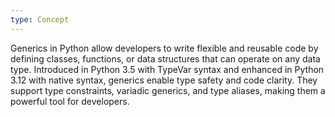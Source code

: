 ```yaml
---
type: Concept
---
```


Generics in Python allow developers to write flexible and reusable code by defining classes, functions, or data structures that can operate on any data type. Introduced in Python 3.5 with TypeVar syntax and enhanced in Python 3.12 with native syntax, generics enable type safety and code clarity. They support type constraints, variadic generics, and type aliases, making them a powerful tool for developers.
